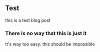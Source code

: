 ## Test
this is a test blog post

### There is no way that this is just it
It's way too easy.
this should be impossible
